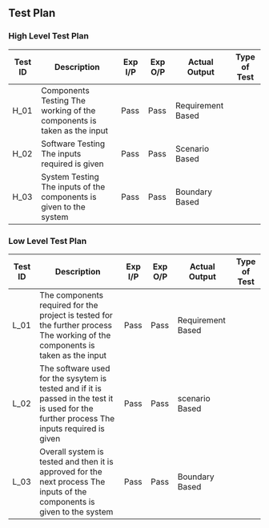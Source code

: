 ## Test Plan

### High Level Test Plan

|Test ID | Description |	Exp I/P	| Exp O/P |	Actual Output |	Type of Test |
|-----| -------- | ---- | ----| -------- | ----- |
| H_01 | Components Testing	The working of the components is taken as the input |	Pass | Pass	| Requirement Based|
| H_02 | Software Testing	The inputs required is given | Pass |	Pass |	Scenario Based |
| H_03 | System Testing	The inputs of the components is given to the system |	Pass |	Pass | Boundary Based|

### Low Level Test Plan

|Test ID |	Description |	Exp I/P |	Exp O/P |	Actual Output	 |Type of Test |
|-----| --------| ---- | ---- | -------- | ----- |
| L_01 | The components required for the project is tested for the further process	The working of the components is taken as the input |	Pass |	Pass |	Requirement Based|
| L_02 | The software used for the sysytem is tested and if it is passed in the test it is used for the further process	The inputs required is given| Pass | Pass | scenario Based|
| L_03 |	Overall system is tested and then it is approved for the next process	The inputs of the components is given to the system	 | Pass |	Pass |	Boundary Based|
